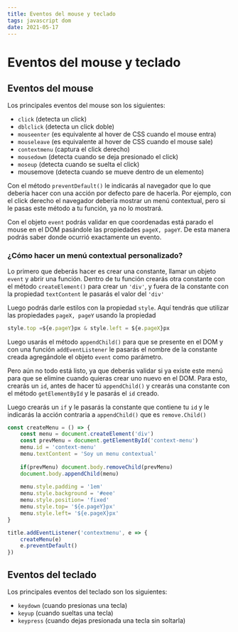 ```yaml
---
title: Eventos del mouse y teclado
tags: javascript dom
date: 2021-05-17
---
```


# Eventos del mouse y teclado

## Eventos del mouse
Los principales eventos del mouse son los siguientes:
-   `click` (detecta un click)
-   `dblclick` (detecta un click doble)
-   `mouseenter` (es equivalente al hover de CSS cuando el mouse entra)
-   `mouseleave` (es equivalente al hover de CSS cuando el mouse sale)
-   `contextmenu` (captura el click derecho)
-   `mousedown` (detecta cuando se deja presionado el click)
-   `moseup` (detecta cuando se suelta el click)
-   mousemove (detecta cuando se mueve dentro de un elemento)

Con el método `preventDefault()` le indicarás al navegador que lo que debería hacer con una acción por defecto pare de hacerla. Por ejemplo, con el click derecho el navegador debería mostrar un menú contextual, pero si le pasas este método a tu función, ya no lo mostrará.

Con el objeto `event` podrás validar en que coordenadas está parado el mouse en el DOM pasándole las propiedades `pageX, pageY`. De esta manera podrás saber donde ocurrió exactamente un evento.

### ¿Cómo hacer un menú contextual personalizado?
Lo primero que deberás hacer es crear una constante, llamar un objeto `event` y abrir una función. Dentro de tu función crearás otra constante con el método `createElement()` para crear un `'div'`, y fuera de la constante con la propiedad `textContent` le pasarás el valor del `'div'`

Luego podrás darle estilos con la propiedad `style`. Aquí tendrás que utilizar las propiedades `pageX, pageY` usando la propiedad 

````js
style.top =${e.pageY}px & style.left = ${e.pageX}px
````

Luego usarás el método `appendChild()` para que se presente en el DOM y con una función `addEventListener` le pasarás el nombre de la constante creada agregándole el objeto `event` como parámetro.

Pero aún no todo está listo, ya que deberás validar si ya existe este menú para que se elimine cuando quieras crear uno nuevo en el DOM. Para esto, crearás un `id`, antes de hacer tú `appendChild()` y crearás una constante con el método `getElementById` y le pasarás el `id` creado.

Luego crearás un `if` y le pasarás la constante que contiene tu `id` y le indicarás la acción contraria a `appendChild()` que es `remove.Child()`

````js
const createMenu = () => {
	const menu = document.createElement('div')
	const prevMenu = document.getElementById('context-menu')
	menu.id = 'context-menu'
	menu.textContent = 'Soy un menu contextual'
	
	if(prevMenu) document.body.removeChild(prevMenu)
	document.body.appendChild(menu)
	
	menu.style.padding = '1em'
	menu.style.background = '#eee'
	menu.style.position= 'fixed'
	menu.style.top= '${e.pageY}px'
	menu.style.left= '${e.pageX}px'
}

title.addEventListener('contextmenu', e => {
	createMenu(e)
	e.preventDefault()
})
````

## Eventos del teclado
Los principales eventos del teclado son los siguientes:

-   `keydown` (cuando presionas una tecla)
-   `keyup` (cuando sueltas una tecla)
-   `keypress` (cuando dejas presionada una tecla sin soltarla)
